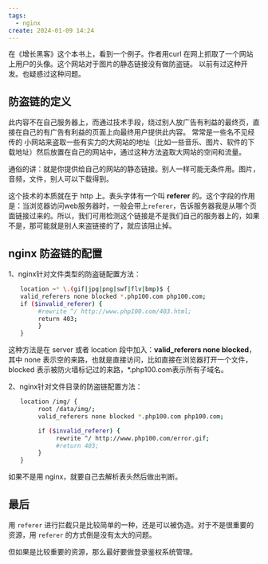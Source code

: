 ```yaml
---
tags:
  - nginx
create: 2024-01-09 14:24
---
```



在《增长黑客》这个本书上，看到一个例子。作者用curl 在网上抓取了一个网站上用户的头像。这个网站对于图片的静态链接没有做防盗链。
以前有过这种开发。也疑惑过这种问题。 

## 防盗链的定义

此内容不在自己服务器上，而通过技术手段，绕过别人放广告有利益的最终页，直接在自己的有广告有利益的页面上向最终用户提供此内容。 常常是一些名不见经传的 小网站来盗取一些有实力的大网站的地址（比如一些音乐、图片、软件的下载地址）然后放置在自己的网站中，通过这种方法盗取大网站的空间和流量。

通俗的讲：就是你提供给自己的网站的静态链接。别人一样可能无条件用。图片，音频，文件，别人可以下载得到。

这个技术的本质就在于 http 上。表头字体有一个叫 **referer** 的。这个字段的作用是：当浏览器访问web服务器时，一般会带上`referer`，告诉服务器我是从哪个页面链接过来的。所以，我们可用检测这个链接是不是我们自己的服务器上的，如果不是，那可能就是别人来盗链接的了，就应该阻止掉。

## nginx 防盗链的配置

1、nginx针对文件类型的防盗链配置方法：
```sh
　　location ~* \.(gif|jpg|png|swf|flv|bmp)$ {
　　valid_referers none blocked *.php100.com php100.com;
　　if ($invalid_referer) {
　　     #rewrite ^/ http://www.php100.com/403.html;
　　     return 403;
　　     }     
　　}
```

这种方法是在 server 或者 location 段中加入：**valid_referers none blocked**，其中 none 表示空的来路，也就是直接访问，比如直接在浏览器打开一个文件，blocked 表示被防火墙标记过的来路，*.php100.com表示所有子域名。

2、nginx针对文件目录的防盗链配置方法：

```sh
　　location /img/ {
　　     root /data/img/;
　　     valid_referers none blocked *.php100.com php100.com;

　　     if ($invalid_referer) {
　　          rewrite ^/ http://www.php100.com/error.gif;
　　          #return 403;
　　     }     
　　}
```

如果不是用 nginx，就要自己去解析表头然后做出判断。

## 最后

用 `referer` 进行拦截只是比较简单的一种，还是可以被伪造。对于不是很重要的资源，用 `referer` 的方式倒是没有太大的问题。

但如果是比较重要的资源，那么最好要做登录鉴权系统管理。






